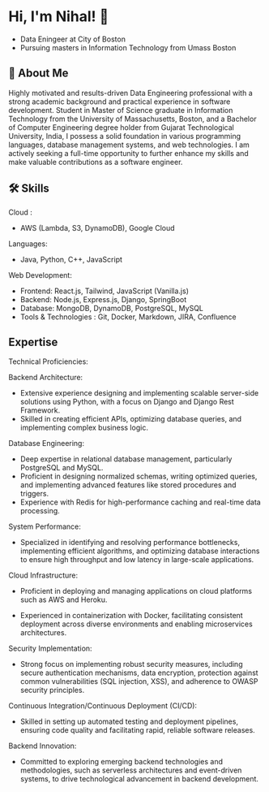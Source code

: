 
# Hi, I'm Nihal! 👋

- Data Eningeer at City of Boston
- Pursuing masters in Information Technology from Umass Boston


## 🚀 About Me
Highly motivated and results-driven Data Engineering professional with a strong academic background and practical experience in software development. Student in Master of Science graduate in Information Technology from the University of Massachusetts, Boston, and a Bachelor of Computer Engineering degree holder from Gujarat Technological University, India, I possess a solid foundation in various programming languages, database management systems, and web technologies. I am actively seeking a full-time opportunity to further enhance my skills and make valuable contributions as a software engineer.


## 🛠 Skills

Cloud :
- AWS (Lambda, S3, DynamoDB), Google Cloud
   
Languages:
- Java, Python, C++, JavaScript

Web Development:
- Frontend: React.js, Tailwind, JavaScript (Vanilla.js)
- Backend: Node.js, Express.js, Django, SpringBoot
- Database: MongoDB, DynamoDB, PostgreSQL, MySQL
- Tools & Technologies :
   Git, Docker, Markdown, JIRA, Confluence





## Expertise
Technical Proficiencies:

Backend Architecture: 
- Extensive experience designing and implementing scalable server-side solutions using Python, with a focus on Django and Django Rest Framework. 
- Skilled in creating efficient APIs, optimizing database queries, and implementing complex business logic.

Database Engineering: 

- Deep expertise in relational database management, particularly PostgreSQL and MySQL. 
- Proficient in designing normalized schemas, writing optimized queries, and implementing advanced features like stored procedures and triggers. 
- Experience with Redis for high-performance caching and real-time data processing.

System Performance: 
- Specialized in identifying and resolving performance bottlenecks, implementing efficient algorithms, and optimizing database interactions to ensure high throughput and low latency in large-scale applications.

Cloud Infrastructure: 

- Proficient in deploying and managing applications on cloud platforms such as AWS and Heroku. 

- Experienced in containerization with Docker, facilitating consistent deployment across diverse environments and enabling microservices architectures.

Security Implementation: 

- Strong focus on implementing robust security measures, including secure authentication mechanisms, data encryption, protection against common vulnerabilities (SQL injection, XSS), and adherence to OWASP security principles.

Continuous Integration/Continuous Deployment (CI/CD): 

- Skilled in setting up automated testing and deployment pipelines, ensuring code quality and facilitating rapid, reliable software releases.

Backend Innovation: 

- Committed to exploring emerging backend technologies and methodologies, such as serverless architectures and event-driven systems, to drive technological advancement in backend development.

